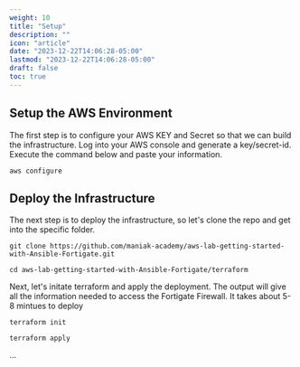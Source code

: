 ```yaml
---
weight: 10
title: "Setup"
description: ""
icon: "article"
date: "2023-12-22T14:06:28-05:00"
lastmod: "2023-12-22T14:06:28-05:00"
draft: false
toc: true
---
```



## Setup the AWS Environment

The first step is to configure your AWS KEY and Secret so that we can build the infrastructure. Log into your AWS console and generate a key/secret-id. Execute the command below and paste your information.

```
aws configure
```

## Deploy the Infrastructure

The next step is to deploy the infrastructure, so let's clone the repo and get into the specific folder.

```
git clone https://github.com/maniak-academy/aws-lab-getting-started-with-Ansible-Fortigate.git

cd aws-lab-getting-started-with-Ansible-Fortigate/terraform
```

Next, let's initate terraform and apply the deployment. The output will give all the information needed to access the Fortigate Firewall. It takes about 5-8 mintues to deploy

```
terraform init

terraform apply
```



...